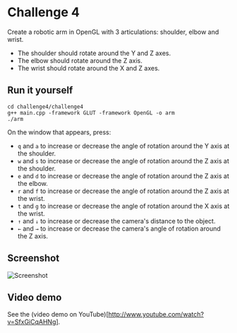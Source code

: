 Challenge 4
===========

Create a robotic arm in OpenGL with 3 articulations: shoulder, elbow and wrist.

* The shoulder should rotate around the Y and Z axes.
* The elbow should rotate around the Z axis.
* The wrist should rotate around the X and Z axes.

Run it yourself
---------------

    cd challenge4/challenge4
    g++ main.cpp -framework GLUT -framework OpenGL -o arm
    ./arm
    
On the window that appears, press:

* `q` and `a` to increase or decrease the angle of rotation around the Y axis at the shoulder.
* `w` and `s` to increase or decrease the angle of rotation around the Z axis at the shoulder.
* `e` and `d` to increase or decrease the angle of rotation around the Z axis at the elbow.
* `r` and `f` to increase or decrease the angle of rotation around the Z axis at the wrist.
* `t` and `g` to increase or decrease the angle of rotation around the X axis at the wrist.
* `↑` and `↓` to increase or decrease the camera's distance to the object.
* `←` and `→` to increase or decrease the camera's angle of rotation around the Z axis.

Screenshot
-----------

![Screenshot](https://github.com/andmej/computer_graphics_challenges/blob/master/challenge4/shots/shot.png?raw=true)


Video demo
-----------

See the (video demo on YouTube)[http://www.youtube.com/watch?v=SfxGiCqAHNg].